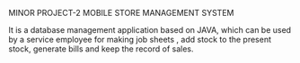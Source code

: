 MINOR PROJECT-2
MOBILE STORE MANAGEMENT SYSTEM

It is a database management application based on JAVA, which can be used by a service employee for making job sheets , add stock
to the present stock, generate bills and keep the record of sales.
